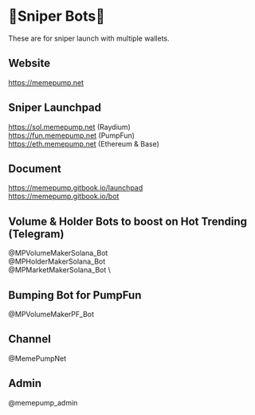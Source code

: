# 🏅Sniper Bots🏅

These are for sniper launch with multiple wallets.

## Website
https://memepump.net

## Sniper Launchpad
https://sol.memepump.net (Raydium) \
https://fun.memepump.net (PumpFun) \
https://eth.memepump.net (Ethereum & Base)

## Document
https://memepump.gitbook.io/launchpad \
https://memepump.gitbook.io/bot

## Volume & Holder Bots to boost on Hot Trending (Telegram)
@MPVolumeMakerSolana_Bot \
@MPHolderMakerSolana_Bot \
@MPMarketMakerSolana_Bot \

## Bumping Bot for PumpFun
@MPVolumeMakerPF_Bot

## Channel
@MemePumpNet

## Admin
@memepump_admin
